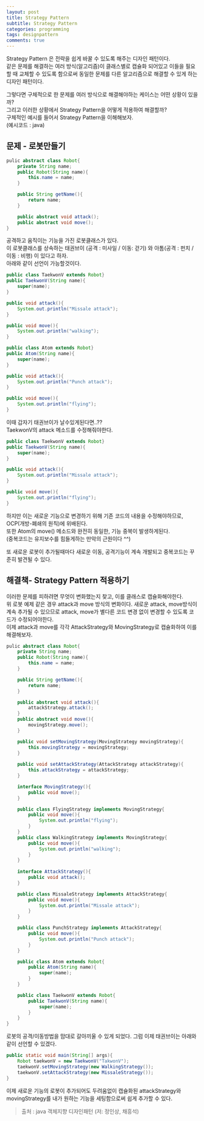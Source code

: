 ```yaml
---
layout: post
title: Strategy Pattern
subtitle: Strategy Pattern
categories: programming
tags: designpattern
comments: true
---
```



Strategy Pattern 은 전략을 쉽게 바꿀 수 있도록 해주는 디자인 패턴이다.  
같은 문제를 해결하는 여러 방식(알고리즘)이 클래스별로 캡슐화 되어있고 이들을 필요할 때 교체할 수 있도록 함으로써 동일한 문제를 다른 알고리즘으로 해결할 수 있게 하는 디자인 패턴이다.  

그렇다면 구체적으로 한 문제를 여러 방식으로 해결해야하는 케이스는 어떤 상황이 있을까?  
그리고 이러한 상황에서 Strategy Pattern을 어떻게 적용하여 해결할까?  
구체적인 예시를 들어서 Strategy Pattern을 이해해보자.  
(예시코드 : java)

## 문제 - 로봇만들기 
```java
pulic abstract class Robot{
    private String name;
    public Robot(String name){
        this.name = name;
    }

    public String getName(){
        return name;
    }

    public abstract void attack();
    public abstract void move();
}
```
공격하고 움직이는 기능을 가진 로봇클래스가 있다.  
이 로봇클래스를 상속하는 태권브이 (공격 : 미사일 /  이동: 걷기) 와 아톰(공격 : 펀치 / 이동 : 비행) 이 있다고 하자.  
아래와 같이 선언이 가능할것이다.

```java
public class TaekwonV extends Robot}
public TaekwonV(String name){
    super(name);
}

public void attack(){
    System.out.println("Missale attack");
}

public void move(){
    System.out.println("walking");
}
```

```java
public class Atom extends Robot}
public Atom(String name){
    super(name);
}

public void attack(){
    System.out.println("Punch attack");
}

public void move(){
    System.out.println("flying");
}
```

이때 갑자기 태권브이가 날수있게된다면..??   
TaekwonV의 attack 메소드를 수정해줘야한다.  
```java
public class TaekwonV extends Robot}
public TaekwonV(String name){
    super(name);
}

public void attack(){
    System.out.println("Missale attack");
}

public void move(){
    System.out.println("flying");
}
```
하지만 이는 새로운 기능으로 변경하기 위해 기존 코드의 내용을 수정해야하므로, OCP(개방-폐쇄의 원칙)에 위배된다.  
또한 Atom의 move() 메소드와 완전히 동일한, 기능 중복이 발생하게된다.  
(중복코드는 유지보수를 힘들게하는 만악의 근원이다 ^^)  

또 새로운 로봇이 추가될때마다 새로운 이동, 공격기능이 계속 개발되고 중복코드는 꾸준히 발견될 수 있다.  

## 해결책- Strategy Pattern 적용하기 

이러한 문제를 피하려면 무엇이 변화했는지 찾고, 이를 클래스로 캡슐화해야한다.  
위 로봇 예제 같은 경우 attack과 move 방식의 변화이다. 새로운 attack, move방식이 계속 추가될 수 있으므로 attack, move가 별다른 코드 변경 없이 변경할 수 있도록 코드가 수정되어야한다.  
이제 attack과 move를 각각 AttackStrategy와 MovingStrategy로 캡슐화하여 이를 해결해보자. 

```java
pulic abstract class Robot{
    private String name;
    public Robot(String name){
        this.name = name;
    }

    public String getName(){
        return name;
    }

    public abstract void attack(){
        attackStrategy.attack();
    }
    public abstract void move(){
        movingStrategy.move();
    }

    public void setMovingStrategy(MovingStrategy movingStrategy){
        this.movingStrategy = movingStrategy;
    }
    
    public void setAttackStrategy(AttackStrategy attackStrategy){
        this.attackStrategy = attackStrategy;
    }

    interface MovingStrategy(){
        public void move();
    }

    public class FlyingStrategy implements MovingStrategy{
        public void move(){
            System.out.println("flying");
        }
    }
    public class WalkingStrategy implements MovingStrategy{
        public void move(){
            System.out.println("walking");
        }
    }
    
    interface AttackStrategy(){
        public void attack();
    }

    public class MissaleStrategy implements AttackStrategy{
        public void move(){
            System.out.println("Missale attack");
        }
    }

    public class PunchStrategy implements AttackStrategy{
        public void move(){
            System.out.println("Punch attack");
        }
    }

    public class Atom extends Robot{
        public Atom(String name){
            super(name);
        }
    }

    public class TaekwonV extends Robot{
        public TaekwonV(String name){
            super(name);
        }
    }
}
```
로봇의 공격/이동방법을 맘대로 갈아끼울 수 있게 되었다. 
그럼 이제 태권브이는 아래와 같이 선언할 수 있겠다.
```java
public static void main(String[] args){
    Robot taekwonV = new TaekwonV("TakwonV");
    taekwonV.setMovingStrategy(new WalkingStrategy());
    taekwonV.setAttackStrategy(new MissaleStrategy());
}
```

이제 새로운 기능의 로봇이 추가되어도 두려움없이 캡슐화된 attackStrategy와 movingStrategy를 내가 원하는 기능을 세팅함으로써 쉽게 추가할 수 있다. 

>출처 : java 객체지향 디자인패턴 (저: 정인상, 채흥석)